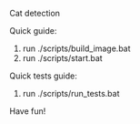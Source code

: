 Cat detection

Quick guide:
1. run ./scripts/build_image.bat
2. run ./scripts/start.bat

Quick tests guide:
1. run ./scripts/run_tests.bat

Have fun!